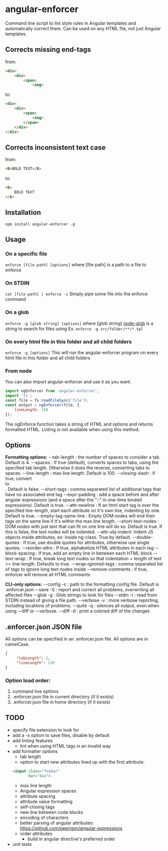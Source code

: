 # angular-enforcer
Command line script to lint style rules in Angular templates and automatically correct them.
Can be used on any HTML file, not just Angular templates.

## Corrects missing end-tags
from:
```html
<div>
    <div>
        <span>
            <img>
```
to:
```html
<div>
    <div>
        <span>
            <img>
        </span>
    </div>
</div>
```

## Corrects inconsistent text case
from:
```html
<B>BOLD TEXT</B>
```
to:
```html
<b>
    BOLD TEXT
</b>
```

## Installation
`npm install angular-enforcer -g`

## Usage
### On a specific file
`enforce [file path] [options]`
where [file path] is a path to a file to enforce

### On STDIN
`cat [file path] | enforce -i`
Simply pipe some file into the enforce command

### On a glob
`enforce -g [glob string] [options]`
where [glob string] [node-glob](https://github.com/isaacs/node-glob) is a string to search for files using
Ex: `enforce -g src/folder/**/*.tpl`

### On every html file in this folder and all child folders
`enforce -g [options]`
This will run the angular-enforcer program on every html file in this folder and all child folders

### From node
You can also import angular-enforcer and use it as you want.

```js
import ngEnforcer from 'angular-enforcer';
import 'fs';
const file = fs.readFileSync('file');
const output = ngEnforcer(file, {
    lineLength: 150
});
```

The ngEnforce function takes a string of HTML and options and returns formatted HTML.
Linting is not available when using this method.


## Options

**Formatting options:**
--tab-length : the number of spaces to consider a tab. Default is 4.
--spaces : If true (default), converts spaces to tabs, using the specified tab length. Otherwise it does the reverse, converting tabs to spaces.
--line-length : max line length. Default is 100.
--closing-slash : if true, convert <br> to <br/>. Default is false.
--short-tags : comma separated list of additional tags that have no associated end tag
--expr-padding : add a space before and after angular expressions (and a space after the "::" in one-time binded expressions). Default is true.
--attr-newline : If an html start tag is over the specified line-length, start each attribute on it's own line, indenting by one. Default is true.
--empty-tag-same-line : Empty DOM nodes will end their tags on the same line if it's within the max line length.
--short-text-nodes : DOM nodes with just text that can fit on one line will do so. Default is true. If this is false, the text nodes will be indented.
--attr-obj-indent: Indent JS objects inside attributes, ex: inside ng-class. True by default.
--double-quotes : If true, use double quotes for attributes, otherwise use single quotes.
--reorder-attrs : If true, alphabetize HTML attributes in each tag
--block-spacing : If true, add an empty line in between each HTML block
--text-wrap : If true, break long text nodes so that indentation + length of text <= line-length. Defaults to true.
--wrap-ignored-tags : comma separated list of tags to ignore long text nodes inside
--remove-comments : if true, enforcer will remove all HTML comments


**CLI-only options:**
--config -c : path to the formatting config file. Default is .enforcer.json
--save -S : report and correct all problems, overwriting all affected files
--glob -g : Glob strings to look for files
--stdin -i : read from STDIN instead of giving a file path.
--verbose -v : more verbose reporting, including locations of problems.
--quite -q : silences all output, even when using --diff or --verbose.
--diff -d : print a colored diff of the changes

## .enforcer.json JSON file
All options can be specified in an .enforcer.json file. All options are in camelCase.

```json
{
     "tabLength": 2,
     "lineLength": 120
}
```

### Option load order:
1. command line options
2. .enforcer.json file in current directory (if it exists)
3. .enforcer.json file in home directory (if it exists)

## TODO
- specify file extension to look for
- add a -s option to save files, disable by default
- add linting features
     - lint when using HTML tags in an invalid way
- add formatter options
     - tab length
     - option to start new attributes lined up with the first attribute:
     ```html
     <input class="foobar"
            bar="baz">
     ```
     - max line length
     - Angular expression spaces
     - attribute spacing
     - attribute value formatting
     - self-closing tags
     - new line between code blocks
     - encoding of characters
     - better parsing of angular attributes:
          https://github.com/peerigon/angular-expressions
     - order attributes
          - build in angular directive's preferred order
- unit tests
